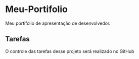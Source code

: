 # Meu-Portifolio

Meu portifolio de apresentação de desenvolvedor.

## Tarefas

O controle das tarefas desse projeto será realizado no GitHub
